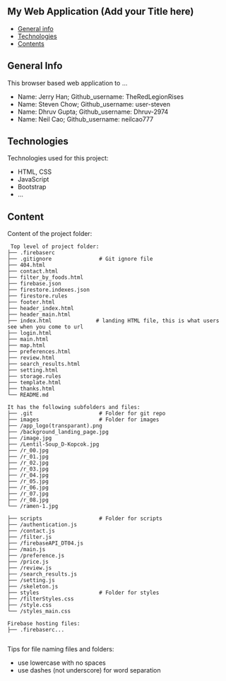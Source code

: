 ## My Web Application (Add your Title here)

- [General info](#general-info)
- [Technologies](#technologies)
- [Contents](#content)

## General Info

This browser based web application to ...

- Name: Jerry Han; Github_username: TheRedLegionRises
- Name: Steven Chow; Github_username: user-steven
- Name: Dhruv Gupta; Github_username: Dhruv-2974
- Name: Neil Cao; Github_username: neilcao777

## Technologies

Technologies used for this project:

- HTML, CSS
- JavaScript
- Bootstrap
- ...

## Content

Content of the project folder:

```
 Top level of project folder:
├── .firebaserc
├── .gitignore               # Git ignore file
├── 404.html
├── contact.html
├── filter_by_foods.html
├── firebase.json
├── firestore.indexes.json
├── firestore.rules
├── footer.html
├── header_index.html
├── header_main.html
├── index.html              # landing HTML file, this is what users see when you come to url 
├── login.html
├── main.html
├── map.html
├── preferences.html
├── review.html
├── search_results.html
├── setting.html
├── storage.rules
├── template.html
├── thanks.html
└── README.md

It has the following subfolders and files:
├── .git                     # Folder for git repo
├── images                   # Folder for images
├── /app_logo(transparant).png
├── /background_landing_page.jpg
├── /image.jpg
├── /Lentil-Soup_D-Kopcok.jpg
├── /r_00.jpg
├── /r_01.jpg
├── /r_02.jpg
├── /r_03.jpg
├── /r_04.jpg
├── /r_05.jpg
├── /r_06.jpg
├── /r_07.jpg
├── /r_08.jpg
└── /ramen-1.jpg

├── scripts                  # Folder for scripts
├── /authentication.js
├── /contact.js
├── /filter.js
├── /firebaseAPI_DT04.js
├── /main.js
├── /preference.js
├── /price.js
├── /review.js
├── /search_results.js
├── /setting.js
├── /skeleton.js
├── styles                   # Folder for styles
├── /filterStyles.css        
├── /style.css
└── /styles_main.css

Firebase hosting files:
├── .firebaserc...


```

Tips for file naming files and folders:

- use lowercase with no spaces
- use dashes (not underscore) for word separation
